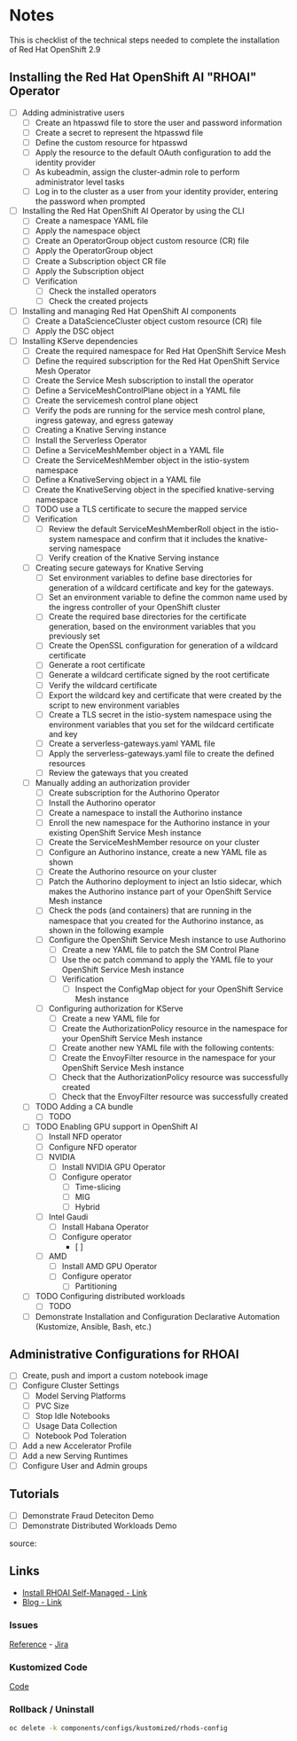 # Notes 

This is checklist of the technical steps needed to complete the installation of Red Hat OpenShift 2.9

## Installing the Red Hat OpenShift AI "RHOAI" Operator

- [ ] Adding administrative users 
  - [ ] Create an htpasswd file to store the user and password information
  - [ ] Create a secret to represent the htpasswd file
  - [ ] Define the custom resource for htpasswd
  - [ ] Apply the resource to the default OAuth configuration to add the identity provider
  - [ ] As kubeadmin, assign the cluster-admin role to perform administrator level tasks
  - [ ] Log in to the cluster as a user from your identity provider, entering the password when prompted
- [ ] Installing the Red Hat OpenShift AI Operator by using the CLI
  - [ ] Create a namespace YAML file
  - [ ] Apply the namespace object
  - [ ] Create an OperatorGroup object custom resource (CR) file
  - [ ] Apply the OperatorGroup object
  - [ ] Create a Subscription object CR file
  - [ ] Apply the Subscription object   
  - [ ] Verification
    - [ ] Check the installed operators
    - [ ] Check the created projects
- [ ] Installing and managing Red Hat OpenShift AI components
  - [ ] Create a DataScienceCluster object custom resource (CR) file
  - [ ] Apply the DSC object
- [ ] Installing KServe dependencies
  - [ ] Create the required namespace for Red Hat OpenShift Service Mesh
  - [ ] Define the required subscription for the Red Hat OpenShift Service Mesh Operator
  - [ ] Create the Service Mesh subscription to install the operator
  - [ ] Define a ServiceMeshControlPlane object in a YAML file 
  - [ ] Create the servicemesh control plane object
  - [ ] Verify the pods are running for the service mesh control plane, ingress gateway, and egress gateway
  - [ ] Creating a Knative Serving instance
  - [ ] Install the Serverless Operator
  - [ ] Define a ServiceMeshMember object in a YAML file
  - [ ] Create the ServiceMeshMember object in the istio-system namespace
  - [ ] Define a KnativeServing object in a YAML file 
  - [ ] Create the KnativeServing object in the specified knative-serving namespace
  - [ ] TODO use a TLS certificate to secure the mapped service 
  - [ ] Verification
    - [ ] Review the default ServiceMeshMemberRoll object in the istio-system namespace and confirm that it includes the knative-serving namespace
    - [ ] Verify creation of the Knative Serving instance
  - [ ] Creating secure gateways for Knative Serving
    - [ ] Set environment variables to define base directories for generation of a wildcard certificate and key for the gateways.
    - [ ] Set an environment variable to define the common name used by the ingress controller of your OpenShift cluster
    - [ ] Create the required base directories for the certificate generation, based on the environment variables that you previously set
    - [ ] Create the OpenSSL configuration for generation of a wildcard certificate
    - [ ] Generate a root certificate
    - [ ] Generate a wildcard certificate signed by the root certificate
    - [ ] Verify the wildcard certificate
    - [ ] Export the wildcard key and certificate that were created by the script to new environment variables
    - [ ] Create a TLS secret in the istio-system namespace using the environment variables that you set for the wildcard certificate and key
    - [ ] Create a serverless-gateways.yaml YAML file 
    - [ ] Apply the serverless-gateways.yaml file to create the defined resources
    - [ ] Review the gateways that you created
  - [ ] Manually adding an authorization provider
    - [ ] Create subscription for the Authorino Operator
    - [ ] Install the Authorino operator
    - [ ] Create a namespace to install the Authorino instance
    - [ ] Enroll the new namespace for the Authorino instance in your existing OpenShift Service Mesh instance
    - [ ] Create the ServiceMeshMember resource on your cluster
    - [ ] Configure an Authorino instance, create a new YAML file as shown
    - [ ] Create the Authorino resource on your cluster
    - [ ] Patch the Authorino deployment to inject an Istio sidecar, which makes the Authorino instance part of your OpenShift Service Mesh instance
    - [ ] Check the pods (and containers) that are running in the namespace that you created for the Authorino instance, as shown in the following example
    - [ ] Configure the OpenShift Service Mesh instance to use Authorino
      - [ ] Create a new YAML file to patch the SM Control Plane
      - [ ] Use the oc patch command to apply the YAML file to your OpenShift Service Mesh instance   
      - [ ] Verification
        - [ ] Inspect the ConfigMap object for your OpenShift Service Mesh instance
    - [ ] Configuring authorization for KServe
      - [ ] Create a new YAML file for
      - [ ] Create the AuthorizationPolicy resource in the namespace for your OpenShift Service Mesh instance
      - [ ] Create another new YAML file with the following contents:
      - [ ] Create the EnvoyFilter resource in the namespace for your OpenShift Service Mesh instance
      - [ ] Check that the AuthorizationPolicy resource was successfully created
      - [ ] Check that the EnvoyFilter resource was successfully created
  - [ ] TODO Adding a CA bundle
    - [ ] TODO
  - [ ] TODO Enabling GPU support in OpenShift AI
      - [ ] Install NFD operator
      - [ ] Configure NFD operator
      - [ ] NVIDIA
        - [ ] Install NVIDIA GPU Operator
        - [ ] Configure operator
          - [ ] Time-slicing
          - [ ] MIG
          - [ ] Hybrid
      - [ ] Intel Gaudi
        - [ ] Install Habana Operator
        - [ ] Configure operator
          - [ ] 
      - [ ] AMD
        - [ ] Install AMD GPU Operator
        - [ ] Configure operator
            - [ ] Partitioning
  - [ ] TODO Configuring distributed workloads
    - [ ] TODO
  - [ ] Demonstrate Installation and Configuration Declarative Automation (Kustomize, Ansible, Bash, etc.)

## Administrative Configurations for RHOAI

- [ ] Create, push and import a custom notebook image
- [ ] Configure Cluster Settings
  - [ ] Model Serving Platforms
  - [ ] PVC Size
  - [ ] Stop Idle Notebooks
  - [ ] Usage Data Collection
  - [ ] Notebook Pod Toleration
- [ ] Add a new Accelerator Profile
- [ ] Add a new Serving Runtimes
- [ ] Configure User and Admin groups

## Tutorials

- [ ] Demonstrate Fraud Deteciton Demo
- [ ] Demonstrate Distributed Workloads Demo

source:

## Links

- [Install RHOAI Self-Managed - Link](https://docs.redhat.com/en/documentation/red_hat_openshift_ai_self-managed/2.9/html/installing_and_uninstalling_openshift_ai_self-managed/installing-and-deploying-openshift-ai_install#installing-openshift-data-science-operator-using-cli_operator-install )
- [Blog - Link]()

### Issues

[Reference](ISSUES.md) - [Jira](linktojira)

### Kustomized Code

[Code](../../components/configs/kustomized/rhods-config/)

### Rollback / Uninstall

```sh
oc delete -k components/configs/kustomized/rhods-config
```
